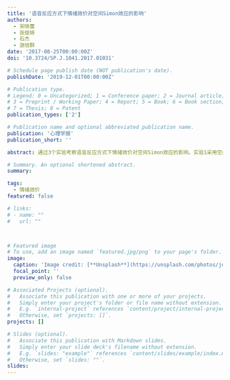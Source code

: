 ```yaml
---
title: '语音反应方式下情绪效价对空间Simon效应的影响'
authors:
  - 宋晓蕾
  - 张俊婷
  - 石杰
  - 游旭群
date: '2017-08-25T00:00:00Z'
doi: '10.3724/SP.J.1041.2017.01031'

# Schedule page publish date (NOT publication's date).
publishDate: '2019-12-01T00:00:00Z'

# Publication type.
# Legend: 0 = Uncategorized; 1 = Conference paper; 2 = Journal article;
# 3 = Preprint / Working Paper; 4 = Report; 5 = Book; 6 = Book section;
# 7 = Thesis; 8 = Patent
publication_types: ['2']

# Publication name and optional abbreviated publication name.
publication: '心理学报'
publication_short: ''

abstract: 通过3个实验考察语音反应方式下情绪效价对空间Simon效应的影响。实验1采用空间Simon任务范式考察语音反应方式下空间Simon效应的存在;实验2增加刺激的情绪效价维度,采用同样任务考察无关情绪效价对空间Simon效应的影响;实验3在实验2基础上进一步探讨当情绪效价为相关维度时对空间Simon效应的影响。研究结果表明:语音反应方式下,只有当情绪效价为相关维度时,才会对空间Simon效应产生影响,且该影响主要表现在积极效价对认知控制的促进作用而导致空间Simon效应减小或消失,此结果与极性编码一致性假说一致,也拓宽了躯体特异性假说,扩展了以往对情绪影响空间认知的理解。

# Summary. An optional shortened abstract.
summary: 

tags:
  - 情绪效价
featured: false

# links:
# - name: ""
#   url: ""



# Featured image
# To use, add an image named `featured.jpg/png` to your page's folder.
image:
  caption: 'Image credit: [**Unsplash**](https://unsplash.com/photos/jdD8gXaTZsc)'
  focal_point: ''
  preview_only: false

# Associated Projects (optional).
#   Associate this publication with one or more of your projects.
#   Simply enter your project's folder or file name without extension.
#   E.g. `internal-project` references `content/project/internal-project/index.md`.
#   Otherwise, set `projects: []`.
projects: []

# Slides (optional).
#   Associate this publication with Markdown slides.
#   Simply enter your slide deck's filename without extension.
#   E.g. `slides: "example"` references `content/slides/example/index.md`.
#   Otherwise, set `slides: ""`.
slides:
---
```


